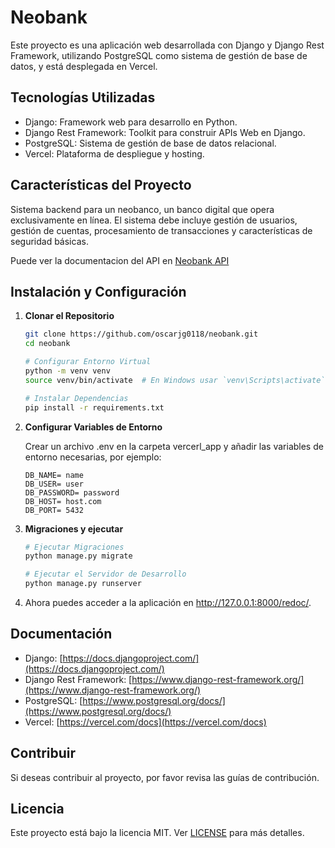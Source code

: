 # Neobank

Este proyecto es una aplicación web desarrollada con Django y Django Rest Framework, utilizando PostgreSQL como sistema de gestión de base de datos, y está desplegada en Vercel.

## Tecnologías Utilizadas

- Django: Framework web para desarrollo en Python.
- Django Rest Framework: Toolkit para construir APIs Web en Django.
- PostgreSQL: Sistema de gestión de base de datos relacional.
- Vercel: Plataforma de despliegue y hosting.

## Características del Proyecto

Sistema backend para un neobanco, un banco digital que opera exclusivamente en línea. El sistema debe incluye gestión de usuarios, gestión de cuentas,
procesamiento de transacciones y características de seguridad básicas.

Puede ver la documentacion del API en [Neobank API](https://neobank-delta.vercel.app/redoc/)
## Instalación y Configuración

1. **Clonar el Repositorio**

   ```sh
   git clone https://github.com/oscarjg0118/neobank.git
   cd neobank

   # Configurar Entorno Virtual
   python -m venv venv
   source venv/bin/activate  # En Windows usar `venv\Scripts\activate`

   # Instalar Dependencias
   pip install -r requirements.txt
   ```
2. **Configurar Variables de Entorno**

   Crear un archivo .env en la carpeta vercerl_app y añadir las variables de entorno necesarias, por ejemplo:

   ```
   DB_NAME= name   
   DB_USER= user
   DB_PASSWORD= password
   DB_HOST= host.com
   DB_PORT= 5432
   ```
3. **Migraciones y ejecutar**
   ```sh
   # Ejecutar Migraciones
   python manage.py migrate

   # Ejecutar el Servidor de Desarrollo
   python manage.py runserver
   ```
4. Ahora puedes acceder a la aplicación en http://127.0.0.1:8000/redoc/.

## Documentación
- Django: [https://docs.djangoproject.com/](https://docs.djangoproject.com/)
- Django Rest Framework: [https://www.django-rest-framework.org/](https://www.django-rest-framework.org/)
- PostgreSQL: [https://www.postgresql.org/docs/](https://www.postgresql.org/docs/)
- Vercel: [https://vercel.com/docs](https://vercel.com/docs)

## Contribuir
Si deseas contribuir al proyecto, por favor revisa las guías de contribución.

## Licencia
Este proyecto está bajo la licencia MIT. Ver [LICENSE](LICENSE) para más detalles.

